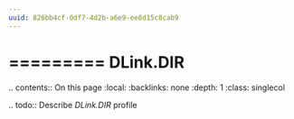 ```yaml
---
uuid: 826bb4cf-0df7-4d2b-a6e9-ee8d15c8cab9
---
```



=========
DLink.DIR
=========

.. contents:: On this page
    :local:
    :backlinks: none
    :depth: 1
    :class: singlecol

.. todo::
    Describe *DLink.DIR* profile

